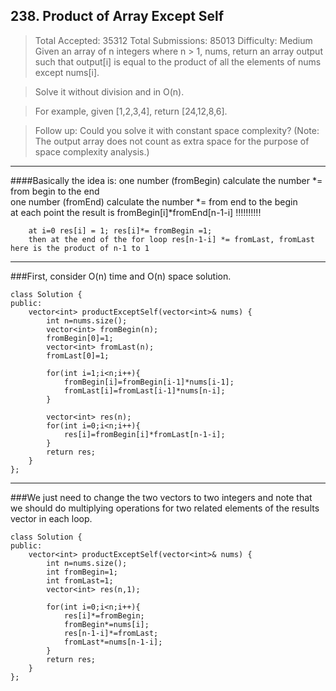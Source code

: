 ## 238. Product of Array Except Self 
> Total Accepted: 35312 Total Submissions: 85013 Difficulty: Medium
Given an array of n integers where n > 1, nums, return an array output such that output[i] is equal to the product of all the elements of nums except nums[i].

> Solve it without division and in O(n).

> For example, given [1,2,3,4], return [24,12,8,6].

> Follow up:
Could you solve it with constant space complexity? (Note: The output array does not count as extra space for the purpose of space complexity analysis.)  

---

####Basically the idea is:
        one number (fromBegin) calculate the number *= from begin to the end   
        one number (fromEnd) calculate the number *= from end to the begin  
        at each point the result is fromBegin[i]*fromEnd[n-1-i] !!!!!!!!!!  
        
        at i=0 res[i] = 1; res[i]*= fromBegin =1; 
        then at the end of the for loop res[n-1-i] *= fromLast, fromLast here is the product of n-1 to 1 

--- 
###First, consider O(n) time and O(n) space solution.
    
    class Solution {
    public:
        vector<int> productExceptSelf(vector<int>& nums) {
            int n=nums.size();
            vector<int> fromBegin(n);
            fromBegin[0]=1;
            vector<int> fromLast(n);
            fromLast[0]=1;
    
            for(int i=1;i<n;i++){
                fromBegin[i]=fromBegin[i-1]*nums[i-1];
                fromLast[i]=fromLast[i-1]*nums[n-i];
            }
    
            vector<int> res(n);
            for(int i=0;i<n;i++){
                res[i]=fromBegin[i]*fromLast[n-1-i];
            }
            return res;
        }
    };
    
---
###We just need to change the two vectors to two integers and note that we should do multiplying operations for two related elements of the results vector in each loop.

    class Solution {
    public:
        vector<int> productExceptSelf(vector<int>& nums) {
            int n=nums.size();
            int fromBegin=1;
            int fromLast=1;
            vector<int> res(n,1);
    
            for(int i=0;i<n;i++){
                res[i]*=fromBegin;
                fromBegin*=nums[i];
                res[n-1-i]*=fromLast;
                fromLast*=nums[n-1-i];
            }
            return res;
        }
    };
    
